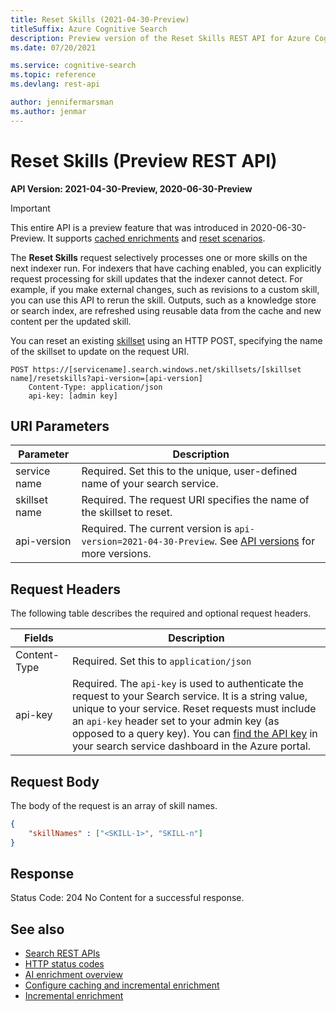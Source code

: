 ```yaml
---
title: Reset Skills (2021-04-30-Preview)
titleSuffix: Azure Cognitive Search
description: Preview version of the Reset Skills REST API for Azure Cognitive Search.
ms.date: 07/20/2021

ms.service: cognitive-search
ms.topic: reference
ms.devlang: rest-api

author: jennifermarsman
ms.author: jenmar
---
```


# Reset Skills (Preview REST API)

**API Version: 2021-04-30-Preview, 2020-06-30-Preview**

> [!Important]
> This entire API is a preview feature that was introduced in 2020-06-30-Preview. It supports [cached enrichments](/azure/search/cognitive-search-incremental-indexing-conceptual) and [reset scenarios](/azure/search/search-howto-run-reset-indexers).

The **Reset Skills** request selectively processes one or more skills on the next indexer run. For indexers that have caching enabled, you can explicitly request processing for skill updates that the indexer cannot detect. For example, if you make external changes, such as revisions to a custom skill, you can use this API to rerun the skill. Outputs, such as a knowledge store or search index, are refreshed using reusable data from the cache and new content per the updated skill.

You can reset an existing [skillset](/rest/api/searchservice/create-skillset) using an HTTP POST, specifying the name of the skillset to update on the request URI. 

```http  
POST https://[servicename].search.windows.net/skillsets/[skillset name]/resetskills?api-version=[api-version]
    Content-Type: application/json
    api-key: [admin key]
```  

## URI Parameters

| Parameter	  | Description  | 
|-------------|--------------|
| service name | Required. Set this to the unique, user-defined name of your search service. |
| skillset name  | Required. The request URI specifies the name of the skillset to reset. |
| api-version | Required. The current version is `api-version=2021-04-30-Preview`. See [API versions](../search-service-api-versions.md) for more versions.|

## Request Headers

 The following table describes the required and optional request headers.  

|Fields              |Description      |  
|--------------------|-----------------|  
|Content-Type|Required. Set this to `application/json`|  
|api-key|Required. The `api-key` is used to authenticate the request to your Search service. It is a string value, unique to your service. Reset requests must include an `api-key` header set to your admin key (as opposed to a query key). You can [find the API key](/azure/search/search-security-api-keys#find-existing-keys) in your search service dashboard in the Azure portal.| 

## Request Body

The body of the request is an array of skill names.

```json
{   
    "skillNames" : ["<SKILL-1>", "SKILL-n"]
}  
```

## Response  

Status Code: 204 No Content for a successful response. 

## See also

+ [Search REST APIs](/rest/api/searchservice)
+ [HTTP status codes](/rest/api/searchservice/http-status-codes)  
+ [AI enrichment overview](/azure/search/cognitive-search-concept-intro)
+ [Configure caching and incremental enrichment](/azure/search/search-howto-incremental-index)
+ [Incremental enrichment](/azure/search/cognitive-search-incremental-indexing-conceptual)